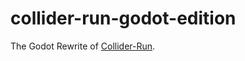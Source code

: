 # collider-run-godot-edition
 The Godot Rewrite of [Collider-Run](https://github.com/lotigara/Collider-Run).
